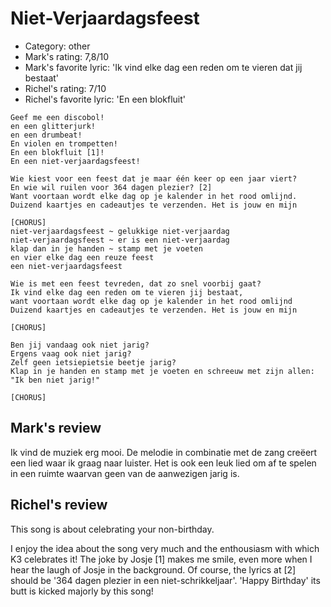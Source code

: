 # Niet-Verjaardagsfeest

 * Category: other
 * Mark's rating: 7,8/10
 * Mark's favorite lyric: 'Ik vind elke dag een reden om te vieren dat jij bestaat'
 * Richel's rating: 7/10
 * Richel's favorite lyric: 'En een blokfluit'

```
Geef me een discobol!
en een glitterjurk!
en een drumbeat!
En violen en trompetten!
En een blokfluit [1]! 
En een niet-verjaardagsfeest!

Wie kiest voor een feest dat je maar één keer op een jaar viert?
En wie wil ruilen voor 364 dagen plezier? [2]
Want voortaan wordt elke dag op je kalender in het rood omlijnd.
Duizend kaartjes en cadeautjes te verzenden. Het is jouw en mijn

[CHORUS]
niet-verjaardagsfeest ~ gelukkige niet-verjaardag
niet-verjaardagsfeest ~ er is een niet-verjaardag
klap dan in je handen ~ stamp met je voeten
en vier elke dag een reuze feest
een niet-verjaardagsfeest

Wie is met een feest tevreden, dat zo snel voorbij gaat?
Ik vind elke dag een reden om te vieren jij bestaat,
want voortaan wordt elke dag op je kalender in het rood omlijnd
Duizend kaartjes en cadeautjes te verzenden. Het is jouw en mijn

[CHORUS]

Ben jij vandaag ook niet jarig?
Ergens vaag ook niet jarig?
Zelf geen ietsiepietsie beetje jarig?
Klap in je handen en stamp met je voeten en schreeuw met zijn allen: "Ik ben niet jarig!"

[CHORUS]
```

## Mark's review

Ik vind de muziek erg mooi. De melodie in combinatie met de zang creëert een lied waar ik graag naar luister. Het is ook een leuk lied om af te spelen in een ruimte waarvan geen van de aanwezigen jarig is.

## Richel's review

This song is about celebrating your non-birthday.

I enjoy the idea about the song very much and the enthousiasm with which K3 celebrates it! The joke by Josje [1] makes me smile, even more when I hear the laugh of Josje in the background. 
Of course, the lyrics at [2] should be '364 dagen plezier in een niet-schrikkeljaar'. 'Happy Birthday' its butt is kicked majorly by this song!
